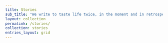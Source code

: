```yaml
---
title: Stories
sub_title: "We write to taste life twice, in the moment and in retrospect."
layout: collection
permalink: /stories/
collection: stories
entries_layout: grid
---
```

